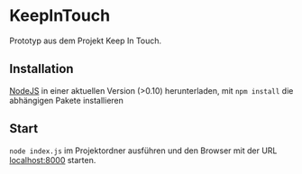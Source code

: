 KeepInTouch
===========

Prototyp aus dem Projekt Keep In Touch.

Installation
------------

[NodeJS](http://nodejs.org) in einer aktuellen Version (>0.10) herunterladen, mit ```npm install``` die abhängigen Pakete installieren

Start
-----

```node index.js``` im Projektordner ausführen und den Browser mit der URL [localhost:8000](http://localhost:8000) starten.

